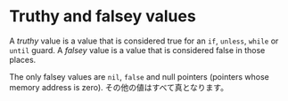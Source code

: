 # Truthy and falsey values

A *truthy* value is a value that is considered true for an `if`, `unless`, `while` or `until` guard. A *falsey* value is a value that is considered false in those places.

The only falsey values are `nil`, `false` and null pointers (pointers whose memory address is zero). その他の値はすべて真となります。
